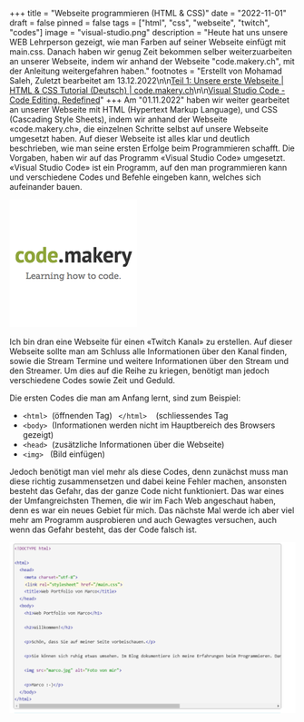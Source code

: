 +++
title = "Webseite programmieren (HTML & CSS)"
date = "2022-11-01"
draft = false
pinned = false
tags = ["html", "css", "webseite", "twitch", "codes"]
image = "visual-studio.png"
description = "Heute hat uns unsere WEB Lehrperson gezeigt, wie man Farben auf seiner Webseite einfügt mit main.css. Danach haben wir genug Zeit bekommen selber weiterzuarbeiten an unserer Webseite, indem wir anhand der Webseite \"code.makery.ch\", mit der Anleitung weitergefahren haben."
footnotes = "Erstellt von Mohamad Saleh, Zuletzt bearbeitet am 13.12.2022\n\n[Teil 1: Unsere erste Webseite | HTML & CSS Tutorial (Deutsch) | code.makery.ch](https://code.makery.ch/de/library/html-css/part1/)[](https://code.makery.ch/)\n\n[Visual Studio Code - Code Editing. Redefined](https://code.visualstudio.com/)"
+++
Am "01.11.2022" haben wir weiter gearbeitet an unserer Webseite mit HTML (Hypertext Markup Language), und CSS (Cascading Style Sheets), indem wir anhand der Webseite «code.makery.ch», die einzelnen Schritte selbst auf unsere Webseite umgesetzt haben. Auf dieser Webseite ist alles klar und deutlich beschrieben, wie man seine ersten Erfolge beim Programmieren schafft. Die Vorgaben, haben wir auf das Programm «Visual Studio Code» umgesetzt. «Visual Studio Code» ist ein Programm, auf den man programmieren kann und verschiedene Codes und Befehle eingeben kann, welches sich aufeinander bauen.

![](code-makery.png)

Ich bin dran eine Webseite für einen «Twitch Kanal» zu erstellen. Auf dieser Webseite sollte man am Schluss alle Informationen über den Kanal finden, sowie die Stream Termine und weitere Informationen über den Stream und den Streamer. Um dies auf die Reihe zu kriegen, benötigt man jedoch verschiedene Codes sowie Zeit und Geduld.

Die ersten Codes die man am Anfang lernt, sind zum Beispiel:

* `<html>`  (öffnenden Tag) ` </html>`    (schliessendes Tag
* `<body>`  (Informationen werden nicht im Hauptbereich des Browsers gezeigt)
* `<head>`  (zusätzliche Informationen über die Webseite)
* `<img>`   (Bild einfügen)

Jedoch benötigt man viel mehr als diese Codes, denn zunächst muss man diese richtig zusammensetzen und dabei keine Fehler machen, ansonsten besteht das Gefahr, das der ganze Code nicht funktioniert. Das war eines der Umfangreichsten Themen, die wir im Fach Web angeschaut haben, denn es war ein neues Gebiet für mich. Das nächste Mal werde ich aber viel mehr am Programm ausprobieren und auch Gewagtes versuchen, auch wenn das Gefahr besteht, das der Code falsch ist.

![](code.png)

![]()
